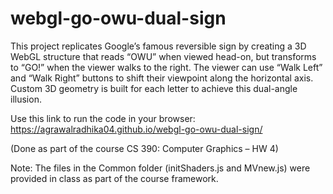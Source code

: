 # webgl-go-owu-dual-sign
This project replicates Google’s famous reversible sign by creating a 3D WebGL structure that reads “OWU” when viewed head-on, but transforms to “GO!” when the viewer walks to the right. The viewer can use “Walk Left” and “Walk Right” buttons to shift their viewpoint along the horizontal axis. Custom 3D geometry is built for each letter to achieve this dual-angle illusion.

Use this link to run the code in your browser: 
https://agrawalradhika04.github.io/webgl-go-owu-dual-sign/

(Done as part of the course CS 390: Computer Graphics – HW 4)

Note: The files in the Common folder (initShaders.js and MVnew.js) were provided in class as part of the course framework.
